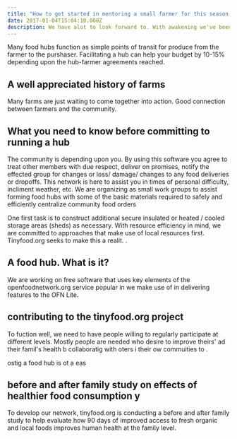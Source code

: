 ```yaml
---
title: "How to get started in mentoring a small farmer for this season: start small, grow 2 week crops, repeat"
date: 2017-01-04T15:04:10.000Z
description: We have alot to look forward to. With awakening we've been shaken into action..
---
```


Many food hubs function as simple points of transit for produce from the farmer to the purshaser. Facilitating a hub can help your budget by 10-15% depending upon the hub-farmer agreements reached.


## A well appreciated history of farms

Many farms are just waiting to come together into action. Good connection between farmers and the community.


## What you need to know before committing to running a hub

The community is depending upon you. By using this software you agree to treat other members with due respect, deliver on promises, notify the effected group for changes or loss/ damage/ changes to any food deliveries or dropoffs.  This network is here to assist you in times of personal difficulty, incliment weather, etc.  We are organizing as small work groups to assist forming food hubs with some of the basic materials required to safely and efficiently centralize community food orders

One first task is to construct additional secure insulated or heated / cooled storage areas (sheds) as necessary. With resource efficiency in mind, we are committed to approaches that make use of local resources first. Tinyfood.org seeks to make this a realit.
.
## A food hub. What is it?

We are working on free software that uses key elements of the openfoodnetwork.org service popular in  we make use of in delivering features to the OFN Lite.

## contributing to the tinyfood.org project

To fuction well, we need to have people willing to regularly participate at different levels.  Mostly people are needed who desire to improve theirs' ad their famil's health b collaboratig with oters i their ow commuities to . 

ostig a food hub is ot a eas 

## before and after family study on effects of healthier food consumption y

To develop our network, tinyfood.org is conducting a before and after family study to help evaluate how 90 days of improved access to fresh organic and local foods improves human health at the family level.

